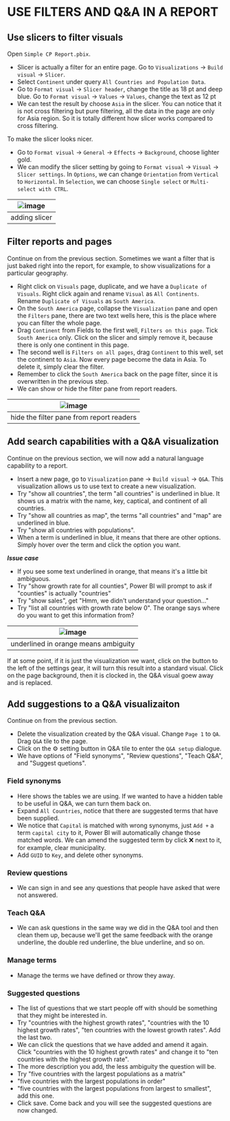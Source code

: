 # USE FILTERS AND Q&A IN A REPORT

## Use slicers to filter visuals
Open `Simple CP Report.pbix`. 

- Slicer is actually a filter for an entire page. Go to `Visualizations` -> `Build visual` -> `Slicer`.
- Select `Continent` under query `All Countries and Population Data`.
- Go to `Format visual` -> `Slicer header`, change the title as 18 pt and deep blue. Go to `Format visual` -> `Values` -> `Values`, change the text as 12 pt 
- We can test the result by choose `Asia` in the slicer. You can notice that it is not cross filtering but pure filtering, all the data in the page are only for Asia region. So it is totally different how slicer works compared to cross filtering.

To make the slicer looks nicer.
- Go to `Format visual` -> `General` -> `Effects` -> `Background`, choose lighter gold.
- We can modify the slicer setting by going to `Format visual` -> `Visual` -> `Slicer settings`. In `Options`, we can change `Orientation` from `Vertical` to `Horizontal`. In `Selection`, we can choose `Single select` or `Multi-select with CTRL`.

|![image](https://user-images.githubusercontent.com/19381768/225203589-9ec129b0-2790-4f7c-bbfa-3f786c1b95ed.png)|
|:--:|
|adding slicer|

## Filter reports and pages
Continue on from the previous section. Sometimes we want a filter that is just baked right into the report, for example, to show visualizations for a particular geography.

- Right click on `Visuals` page, duplicate, and we have a `Duplicate of Visuals`. Right click again and rename `Visual` as `All Continents`. Rename `Duplicate of Visuals` as `South America`.
- On the `South America` page, collapse the `Visualization` pane and open the `Filters` pane, there are two text wells here, this is the place where you can filter the whole page.
- Drag `Continent` from Fields to the first well, `Filters on this page`. Tick `South America` only. Click on the slicer and simply remove it, because there is only one continent in this page.
- The second well is `Filters on all pages`, drag `Continent` to this well, set the continent to `Asia`. Now every page become the data in Asia. To delete it, simply clear the filter.
- Remember to click the `South America` back on the page filter, since it is overwritten in the previous step.
- We can show or hide the filter pane from report readers.

|![image](https://user-images.githubusercontent.com/19381768/225204970-4dd059e7-c8ef-4f57-8170-6bf852eb3657.png)|
|:--:|
|hide the filter pane from report readers|

## Add search capabilities with a Q&A visualization
Continue on the previous section, we will now add a natural language capability to a report.

- Insert a new page, go to `Visualization` pane -> `Build visual` -> `Q&A`. This visualization allows us to use text to create a new visualization.
- Try "show all countries", the term "all countries" is underlined in blue. It shows us a matrix with the name, key, captical, and continent of all countries.
- Try "show all countries as map", the terms "all countries" and "map" are underlined in blue.
- Try "show all countries with populations".
- When a term is underlined in blue, it means that there are other options. Simply hover over the term and click the option you want.

***Issue case***
- If you see some text underlined in orange, that means it's a little bit ambiguous.
- Try "show growth rate for all counties", Power BI will prompt to ask if "counties" is actually "countries"
- Try "show sales", get "Hmm, we didn't understand your question..."
- Try "list all countries with growth rate below 0". The orange says where do you want to get this information from?

|![image](https://user-images.githubusercontent.com/19381768/225207254-4d06910c-5982-472b-b921-ef461a6086c6.png)|
|:--:|
|underlined in orange means ambiguity|

If at some point, if it is just the visualization we want, click on the button to the left of the settings gear, it will turn this result into a standard visual. Click on the page background, then it is clocked in, the Q&A visual goew away and is replaced.

## Add suggestions to a Q&A visualizaiton
Continue on from the previous section. 

- Delete the visualization created by the Q&A visual. Change `Page 1` to `QA`. Drag `Q&A` tile to the page.
- Click on the :gear: setting button in Q&A tile to enter the `Q&A setup` dialogue.
- We have options of "Field synonyms", "Review questions", "Teach Q&A", and "Suggest quetions".

### Field synonyms
- Here shows the tables we are using. If we wanted to have a hidden table to be useful in Q&A, we can turn them back on.
- Expand `All Countries`, notice that there are suggested terms that have been supplied.
- We notice that `Capital` is matched with wrong synonyms, just `Add +` a term `capital city` to it, Power BI will automatically change those matched words. We can amend the suggested term by click :x: next to it, for example, clear municipality. 
- Add `GUID` to `Key`, and delete other synonyms.

### Review questions
- We can sign in and see any questions that people have asked that were not answered.

### Teach Q&A
- We can ask questions in the same way we did in the Q&A tool and then clean them up, because we'll get the same feedback with the orange underline, the double red underline, the blue underline, and so on.

### Manage terms
- Manage the terms we have defined or throw they away.

### Suggested questions
- The list of questions that we start people off with should be something that they might be interested in.
- Try  "countries with the highest growth rates", "countries with the 10 highest growth rates", "ten countries with the lowest growth rates". Add the last two.
- We can click the questions that we have added and amend it again. Click "countries with the 10 highest growth rates" and change it to "ten countries with the highest growth rate".
- The more description you add, the less ambiguity the question will be.
- Try "five countries with the largest populations as a matrix"
- "five countries with the largest populations in order"
- "five countries with the largest populations from largest to smallest", add this one.
- Click save. Come back and you will see the suggested questions are now changed.
